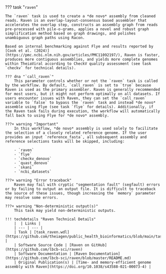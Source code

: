??? task "`raven`"

    The `raven` task is used to create a *de novo* assembly from cleaned reads. Raven is an overlap-layout-consensus based assembler that accelerates the overlap step, constructs an assembly graph from reads pre-processed with pile-o-grams, applies a novel and robust graph simplification method based on graph drawings, and polishes unambiguous graph paths using Racon. 

<!-- if: theiaviral -->
    Based on internal benchmarking against Flye and results reported by [Cook et al. (2024)](https://pmc.ncbi.nlm.nih.gov/articles/PMC11092197/), Raven is faster, produces more contiguous assemblies, and yields more complete genomes within TheiaViral according to CheckV quality assessment (see task `checkv` for technical details).

    ??? dna "`call_raven`"
        This parameter controls whether or not the `raven` task is called by the workflow. By default, `call_raven` is set to `true` because Raven is used as the primary assembler. Raven is generally recommended for most users, but it might not perform optimally on all datasets. If users encounter issues with Raven, they can set the `call_raven` variable to `false` to bypass the `raven` task and instead *de novo* assemble using Flye (see task `flye` for details). Additionally, if the Raven task fails during execution, the workflow will automatically fall back to using Flye for *de novo* assembly.

    ???+ warning "Important"
        In this workflow, *de novo* assembly is used solely to facilitate the selection of a closely related reference genome. If the user provides an input `reference_fasta`, all subsequent assembly and reference selections tasks will be skipped, including:

        - `raven`
        - `flye`
        - `checkv_denovo`
        - `quast_denovo`
        - `skani`
        - `ncbi_datasets`
<!-- endif -->

    ???+ warning "Error traceback"
        Raven may fail with cryptic "segmentation fault" (segfault) errors or by failing to output an output file. It is difficult to traceback the source of these issues, though increasing the `memory` parameter may resolve some errors.

    ???+ warning "Non-deterministic output(s)"
        This task may yield non-deterministic outputs.

    !!! techdetails "Raven Technical Details"
        |  | Links |
        | --- | --- |
        | Task | [task_raven.wdl](https://github.com/theiagen/public_health_bioinformatics/blob/main/tasks/assembly/task_raven.wdl) |
        | Software Source Code | [Raven on GitHub](https://github.com/lbcb-sci/raven)
        | Software Documentation | [Raven Documentation](https://github.com/lbcb-sci/raven/blob/master/README.md)
        | Original Publication(s) | [Time- and memory-efficient genome assembly with Raven](https://doi.org/10.1038/s43588-021-00073-4) |